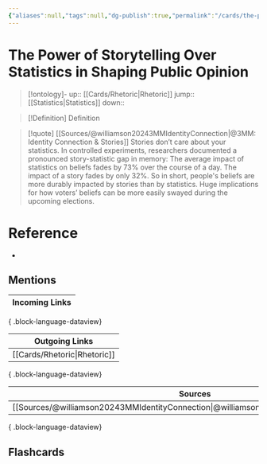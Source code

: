 ```yaml
---
{"aliases":null,"tags":null,"dg-publish":true,"permalink":"/cards/the-power-of-storytelling-over-statistics-in-shaping-public-opinion/","dgPassFrontmatter":true}
---
```


# The Power of Storytelling Over Statistics in Shaping Public Opinion

> [!ontology]-
> up:: [[Cards/Rhetoric\|Rhetoric]]
> jump:: [[Statistics\|Statistics]]
> down:: 

> [!Definition] Definition
> 

> [!quote] [[Sources/@williamson20243MMIdentityConnection\|@3MM: Identity Connection & Stories]]
> Stories don’t care about your statistics.  In controlled experiments, researchers documented a pronounced  story-statistic gap in memory:  The average impact of statistics on beliefs fades by 73% over the  course of a day.  The impact of a story fades by only 32%. So in short, people's beliefs are more durably impacted by stories than  by statistics.  Huge implications for how voters’ beliefs can be more easily swayed  during the upcoming elections.

# Reference
- 

## Mentions

| Incoming Links |
| -------------- |

{ .block-language-dataview}

| Outgoing Links                  |
| ------------------------------- |
| [[Cards/Rhetoric\|Rhetoric]] |

{ .block-language-dataview}

| Sources                                                                                   |
| ----------------------------------------------------------------------------------------- |
| [[Sources/@williamson20243MMIdentityConnection\|@williamson20243MMIdentityConnection]] |

{ .block-language-dataview}

## Flashcards 
